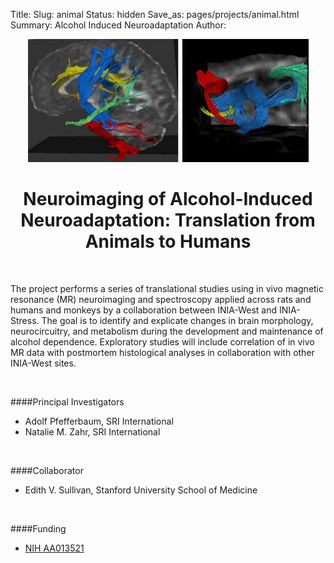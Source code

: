 Title:
Slug: animal
Status: hidden
Save_as: pages/projects/animal.html
Summary: Alcohol Induced Neuroadaptation
Author:

<center><img src="../../images/logo/animal-hr.jpg" alt="Plos-One" align="middle"></center>

<h1 align="middle">Neuroimaging of Alcohol-Induced Neuroadaptation: Translation from Animals to Humans</h1>

<br />

The project performs a series of translational studies using in vivo magnetic resonance (MR) neuroimaging and spectroscopy applied across rats and humans and monkeys by a collaboration between INIA-West and INIA-Stress. The goal is to identify and explicate changes in brain morphology, neurocircuitry, and metabolism during the development and maintenance of alcohol dependence. Exploratory studies will include correlation of in vivo MR data with postmortem histological analyses in collaboration with other INIA-West sites.

<br />

####Principal Investigators

* Adolf Pfefferbaum, SRI International
* Natalie M. Zahr, SRI International

<br />

####Collaborator

* Edith V. Sullivan, Stanford University School of Medicine

<br />

####Funding

 * [NIH AA013521][animal]

[animal]: https://projectreporter.nih.gov/project_info_description.cfm?aid=8901717&icde=29447440
